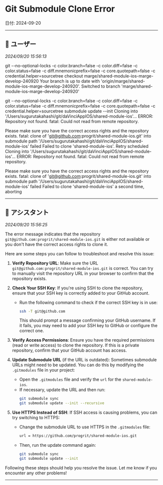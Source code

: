 # Git Submodule Clone Error

日付: 2024-09-20

---

## 👤 ユーザー
*2024/09/20 15:56:13*

git --no-optional-locks -c color.branch=false -c color.diff=false -c color.status=false -c diff.mnemonicprefix=false -c core.quotepath=false -c credential.helper=sourcetree checkout marge/shared-module-ios-marge-develop-240920 
Your branch is up to date with 'origin/marge/shared-module-ios-marge-develop-240920'.
Switched to branch 'marge/shared-module-ios-marge-develop-240920'


git --no-optional-locks -c color.branch=false -c color.diff=false -c color.status=false -c diff.mnemonicprefix=false -c core.quotepath=false -c credential.helper=sourcetree submodule update --init 
Cloning into '/Users/sugurutakahashi/git/daVinciAppIOS/shared-module-ios'...
ERROR: Repository not found.
fatal: Could not read from remote repository.

Please make sure you have the correct access rights
and the repository exists.
fatal: clone of 'git@github.com:progrit/shared-module-ios.git' into submodule path '/Users/sugurutakahashi/git/daVinciAppIOS/shared-module-ios' failed
Failed to clone 'shared-module-ios'. Retry scheduled
Cloning into '/Users/sugurutakahashi/git/daVinciAppIOS/shared-module-ios'...
ERROR: Repository not found.
fatal: Could not read from remote repository.

Please make sure you have the correct access rights
and the repository exists.
fatal: clone of 'git@github.com:progrit/shared-module-ios.git' into submodule path '/Users/sugurutakahashi/git/daVinciAppIOS/shared-module-ios' failed
Failed to clone 'shared-module-ios' a second time, aborting

---

## 🤖 アシスタント
*2024/09/20 15:56:25*

The error message indicates that the repository `git@github.com:progrit/shared-module-ios.git` is either not available or you don't have the correct access rights to clone it.

Here are some steps you can follow to troubleshoot and resolve this issue:

1. **Verify Repository URL**: 
   Make sure the URL `git@github.com:progrit/shared-module-ios.git` is correct. You can try to manually visit the repository URL in your browser to confirm that the repository exists.

2. **Check Your SSH Key**:
   If you're using SSH to clone the repository, ensure that your SSH key is correctly added to your GitHub account.
   - Run the following command to check if the correct SSH key is in use:
     ```bash
     ssh -T git@github.com
     ```
     This should prompt a message confirming your GitHub username. If it fails, you may need to add your SSH key to GitHub or configure the correct one.

3. **Verify Access Permissions**:
   Ensure you have the required permissions (read or write access) to clone the repository. If this is a private repository, confirm that your GitHub account has access.

4. **Update Submodule URL** (if the URL is outdated):
   Sometimes submodule URLs might need to be updated. You can do this by modifying the `.gitmodules` file in your project:
   - Open the `.gitmodules` file and verify the `url` for the `shared-module-ios`.
   - If necessary, update the URL and then run:
     ```bash
     git submodule sync
     git submodule update --init --recursive
     ```

5. **Use HTTPS Instead of SSH**:
   If SSH access is causing problems, you can try switching to HTTPS:
   - Change the submodule URL to use HTTPS in the `.gitmodules` file:
     ```bash
     url = https://github.com/progrit/shared-module-ios.git
     ```
   - Then, run the update command again:
     ```bash
     git submodule sync
     git submodule update --init
     ```

Following these steps should help you resolve the issue. Let me know if you encounter any other problems!

---
